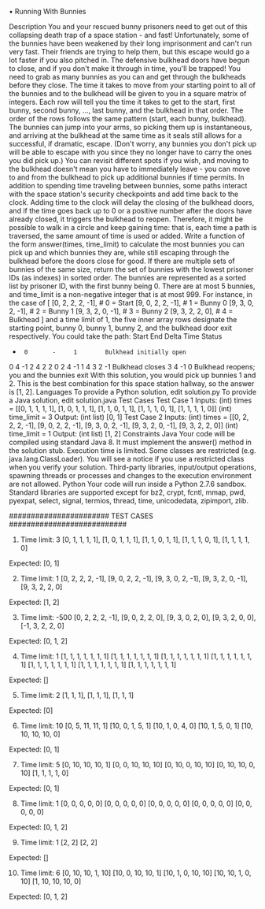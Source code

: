 • Running With Bunnies

Description
You and your rescued bunny prisoners need to get out of this collapsing death trap of a space station - and fast! Unfortunately, some of the bunnies have been weakened by their long imprisonment and can't run very fast. Their friends are trying to help them, but this escape would go a lot faster if you also pitched in. The defensive bulkhead doors have begun to close, and if you don't make it through in time, you'll be trapped! You need to grab as many bunnies as you can and get through the bulkheads before they close.
The time it takes to move from your starting point to all of the bunnies and to the bulkhead will be given to you in a square matrix of integers. Each row will tell you the time it takes to get to the start, first bunny, second bunny, ..., last bunny, and the bulkhead in that order. The order of the rows follows the same pattern (start, each bunny, bulkhead). The bunnies can jump into your arms, so picking them up is instantaneous, and arriving at the bulkhead at the same time as it seals still allows for a successful, if dramatic, escape. (Don't worry, any bunnies you don't pick up will be able to escape with you since they no longer have to carry the ones you did pick up.) You can revisit different spots if you wish, and moving to the bulkhead doesn't mean you have to immediately leave - you can move to and from the bulkhead to pick up additional bunnies if time permits.
In addition to spending time traveling between bunnies, some paths interact with the space station's security checkpoints and add time back to the clock. Adding time to the clock will delay the closing of the bulkhead doors, and if the time goes back up to 0 or a positive number after the doors have already closed, it triggers the bulkhead to reopen. Therefore, it might be possible to walk in a circle and keep gaining time: that is, each time a path is traversed, the same amount of time is used or added.
Write a function of the form answer(times, time_limit) to calculate the most bunnies you can pick up and which bunnies they are, while still escaping through the bulkhead before the doors close for good. If there are multiple sets of bunnies of the same size, return the set of bunnies with the lowest prisoner IDs (as indexes) in sorted order. The bunnies are represented as a sorted list by prisoner ID, with the first bunny being 0. There are at most 5 bunnies, and time_limit is a non-negative integer that is at most 999.
For instance, in the case of
[
 [0, 2, 2, 2, -1],  # 0 = Start
 [9, 0, 2, 2, -1],  # 1 = Bunny 0
 [9, 3, 0, 2, -1],  # 2 = Bunny 1
 [9, 3, 2, 0, -1],  # 3 = Bunny 2
 [9, 3, 2, 2,  0],  # 4 = Bulkhead
]
and a time limit of 1, the five inner array rows designate the starting point, bunny 0, bunny 1, bunny 2, and the bulkhead door exit respectively. You could take the path:
Start End Delta Time Status
 -      0       -     1        Bulkhead initially open
 0      4      -1     2
 4      2       2     0
 2      4      -1     1
 4      3       2    -1        Bulkhead closes
 3      4      -1     0        Bulkhead reopens; you and the bunnies exit
With this solution, you would pick up bunnies 1 and 2. This is the best combination for this space station hallway, so the answer is [1, 2].
Languages
To provide a Python solution, edit solution.py
To provide a Java solution, edit solution.java
Test Cases
Test Case 1
Inputs:
(int) times = [[0, 1, 1, 1, 1], [1, 0, 1, 1, 1], [1, 1, 0, 1, 1], [1, 1, 1, 0, 1], [1, 1, 1, 1, 0]]
(int) time_limit = 3
Output:
(int list) [0, 1]
Test Case 2
Inputs:
(int) times = [[0, 2, 2, 2, -1], [9, 0, 2, 2, -1], [9, 3, 0, 2, -1], [9, 3, 2, 0, -1], [9, 3, 2, 2, 0]]
(int) time_limit = 1
Output:
(int list) [1, 2]
Constraints
Java
Your code will be compiled using standard Java 8. It must implement the answer() method in the solution stub.
Execution time is limited. Some classes are restricted (e.g. java.lang.ClassLoader). You will see a notice if you use a restricted class when you verify your solution.
Third-party libraries, input/output operations, spawning threads or processes and changes to the execution environment are not allowed.
Python
Your code will run inside a Python 2.7.6 sandbox.
Standard libraries are supported except for bz2, crypt, fcntl, mmap, pwd, pyexpat, select, signal, termios, thread, time, unicodedata, zipimport, zlib.



####################### TEST CASES ###########################

1. Time limit: 3
 [0, 1, 1, 1, 1],
 [1, 0, 1, 1, 1],
 [1, 1, 0, 1, 1],
 [1, 1, 1, 0, 1],
 [1, 1, 1, 1, 0]

 Expected: [0, 1]

 2. Time limit: 1
 [0, 2, 2, 2, -1],
 [9, 0, 2, 2, -1],
 [9, 3, 0, 2, -1],
 [9, 3, 2, 0, -1],
 [9, 3, 2, 2, 0]

 Expected: [1, 2]

 3. Time limit: -500
 [0, 2, 2, 2, -1],
 [9, 0, 2, 2, 0],
 [9, 3, 0, 2, 0],
 [9, 3, 2, 0, 0],
 [-1, 3, 2, 2, 0]

 Expected: [0, 1, 2]

 4. Time limit: 1
 [1, 1, 1, 1, 1, 1, 1]
 [1, 1, 1, 1, 1, 1, 1]
 [1, 1, 1, 1, 1, 1, 1]
 [1, 1, 1, 1, 1, 1, 1]
 [1, 1, 1, 1, 1, 1, 1]
 [1, 1, 1, 1, 1, 1, 1]
 [1, 1, 1, 1, 1, 1, 1]

 Expected: []

 5. Time limit: 2
 [1, 1, 1],
 [1, 1, 1],
 [1, 1, 1]

 Expected: [0]

 6. Time limit: 10
 [0, 5, 11, 11, 1]
 [10, 0, 1, 5, 1]
 [10, 1, 0, 4, 0]
 [10, 1, 5, 0, 1]
 [10, 10, 10, 10, 0]

 Expected: [0, 1]

 7. Time limit: 5
 [0, 10, 10, 10, 1]
 [0, 0, 10, 10, 10]
 [0, 10, 0, 10, 10]
 [0, 10, 10, 0, 10]
 [1, 1, 1, 1, 0]

 Expected: [0, 1]

 8. Time limit: 1
 [0, 0, 0, 0, 0]
 [0, 0, 0, 0, 0]
 [0, 0, 0, 0, 0]
 [0, 0, 0, 0, 0]
 [0, 0, 0, 0, 0]

 Expected: [0, 1, 2]

 9. Time limit: 1
 [2, 2]
 [2, 2]

 Expected: []

 10. Time limit: 6
 [0, 10, 10, 1, 10]
 [10, 0, 10, 10, 1]
 [10, 1, 0, 10, 10]
 [10, 10, 1, 0, 10]
 [1, 10, 10, 10, 0]

 Expected: [0, 1, 2]
 
